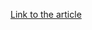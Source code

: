 [Link to the article](https://labs.k7computing.com/index.php/echoes-of-braodo-tales-from-the-cyber-underworld/)
